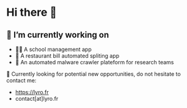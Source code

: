 # Hi there 👋

## 🔭 I’m currently working on

- 👨‍🎓 A school management app
- 🧾 A restaurant bill automated spliting app
- 🦠 An automated malware crawler plateform for research teams


🚀 Currently looking for potential new opportunities, do not hesitate to contact me:

- https://lyro.fr
- contact[at]lyro.fr

<!--
**Lyro1/Lyro1** is a ✨ _special_ ✨ repository because its `README.md` (this file) appears on your GitHub profile.

Here are some ideas to get you started:

-  ...
- 🌱 I’m currently learning ...
- 👯 I’m looking to collaborate on ...
- 🤔 I’m looking for help with ...
- 💬 Ask me about ...
- 📫 How to reach me: ...
- 😄 Pronouns: ...
- ⚡ Fun fact: ...
-->
